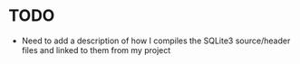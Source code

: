 # TODO
 - Need to add a description of how I compiles the SQLite3 source/header files and linked to them from my project
